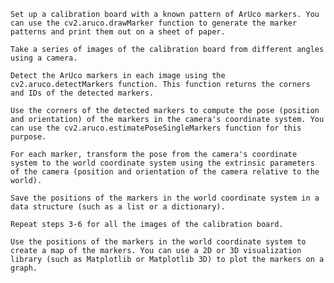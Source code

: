     Set up a calibration board with a known pattern of ArUco markers. You can use the cv2.aruco.drawMarker function to generate the marker patterns and print them out on a sheet of paper.

    Take a series of images of the calibration board from different angles using a camera.

    Detect the ArUco markers in each image using the cv2.aruco.detectMarkers function. This function returns the corners and IDs of the detected markers.

    Use the corners of the detected markers to compute the pose (position and orientation) of the markers in the camera's coordinate system. You can use the cv2.aruco.estimatePoseSingleMarkers function for this purpose.

    For each marker, transform the pose from the camera's coordinate system to the world coordinate system using the extrinsic parameters of the camera (position and orientation of the camera relative to the world).

    Save the positions of the markers in the world coordinate system in a data structure (such as a list or a dictionary).

    Repeat steps 3-6 for all the images of the calibration board.

    Use the positions of the markers in the world coordinate system to create a map of the markers. You can use a 2D or 3D visualization library (such as Matplotlib or Matplotlib 3D) to plot the markers on a graph.